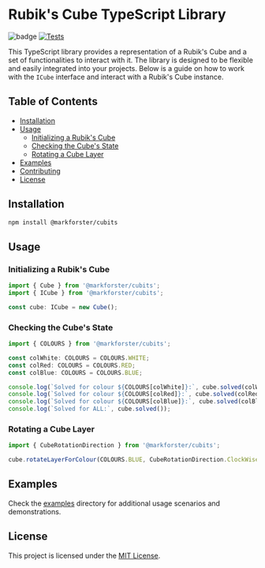 # Rubik's Cube TypeScript Library

![badge](https://img.shields.io/endpoint?url=https://gist.githubusercontent.com/markforster/c101d6d2eb46daca41a0d4139367c468/raw/test.json)
 [![Tests](https://github.com/markforster/cubits/actions/workflows/tests.yml/badge.svg)](https://github.com/markforster/cubits/actions/workflows/tests.yml)

This TypeScript library provides a representation of a Rubik's Cube and a set of functionalities to interact with it. The library is designed to be flexible and easily integrated into your projects. Below is a guide on how to work with the `ICube` interface and interact with a Rubik's Cube instance.

## Table of Contents

- [Installation](#installation)
- [Usage](#usage)
  - [Initializing a Rubik's Cube](#initializing-a-rubiks-cube)
  - [Checking the Cube's State](#checking-the-cubes-state)
  - [Rotating a Cube Layer](#rotating-a-cube-layer)
- [Examples](#examples)
- [Contributing](#contributing)
- [License](#license)

## Installation

```bash
npm install @markforster/cubits
```

## Usage

### Initializing a Rubik's Cube

```typescript
import { Cube } from '@markforster/cubits';
import { ICube } from '@markforster/cubits';

const cube: ICube = new Cube();
```

### Checking the Cube's State

```typescript
import { COLOURS } from '@markforster/cubits';

const colWhite: COLOURS = COLOURS.WHITE;
const colRed: COLOURS = COLOURS.RED;
const colBlue: COLOURS = COLOURS.BLUE;

console.log(`Solved for colour ${COLOURS[colWhite]}:`, cube.solved(colWhite));
console.log(`Solved for colour ${COLOURS[colRed]}:`, cube.solved(colRed));
console.log(`Solved for colour ${COLOURS[colBlue]}:`, cube.solved(colBlue));
console.log(`Solved for ALL:`, cube.solved());
```

### Rotating a Cube Layer

```typescript
import { CubeRotationDirection } from '@markforster/cubits';

cube.rotateLayerForColour(COLOURS.BLUE, CubeRotationDirection.ClockWise);
```

## Examples

Check the [examples](./examples) directory for additional usage scenarios and demonstrations.

## License

This project is licensed under the [MIT License](LICENSE).
